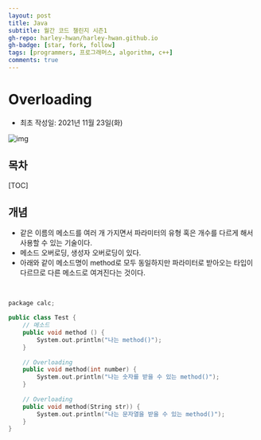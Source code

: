 ```yaml
---
layout: post
title: Java
subtitle: 월간 코드 챌린지 시즌1
gh-repo: harley-hwan/harley-hwan.github.io
gh-badge: [star, fork, follow]
tags: [programmers, 프로그래머스, algorithm, c++]
comments: true
---
```


# Overloading

- 최초 작성일: 2021년 11월 23일(화)



![img](https://nesoy.github.io/assets/logo/Java.jpg)

## 목차

[TOC]

## 개념

- 같은 이름의 메소드를 여러 개 가지면서 파라미터의 유형 혹은 개수를 다르게 해서 사용할 수 있는 기술이다.
- 메소드 오버로딩, 생성자 오버로딩이 있다.
- 아래와 같이 메소드명이 method로 모두 동일하지만 파라미터로 받아오는 타입이 다르므로 다른 메소드로 여겨진다는 것이다.

<br/>

```c++
package calc;

public class Test {
	// 메소드
	public void method () {
		System.out.println("나는 method()");
	}
	
	// Overloading
	public void method(int number) {
		System.out.println("나는 숫자를 받을 수 있는 method()");
	}
    
	// Overloading
	public void method(String str)) {
		System.out.println("나는 문자열을 받을 수 있는 method()");
	}
}
```

 